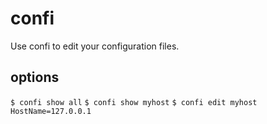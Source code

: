 # confi
Use confi to edit your configuration files.

## options
`$ confi show all`
`$ confi show myhost`
`$ confi edit myhost HostName=127.0.0.1`
